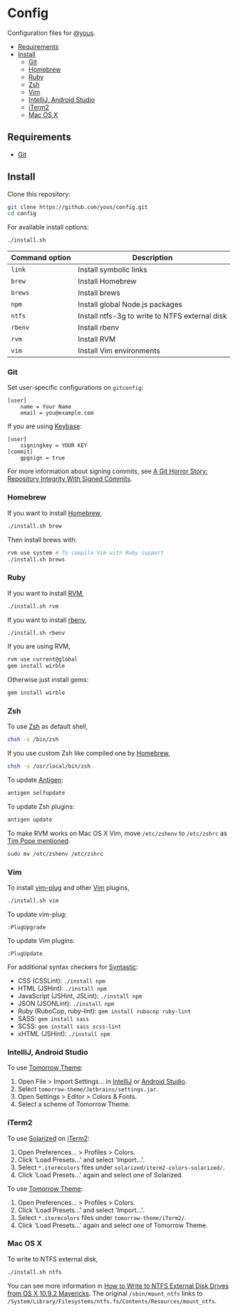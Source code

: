 # Config

Configuration files for [@yous](https://github.com/yous).

- [Requirements](#requirements)
- [Install](#install)
    - [Git](#git)
    - [Homebrew](#homebrew)
    - [Ruby](#ruby)
    - [Zsh](#zsh)
    - [Vim](#vim)
    - [IntelliJ, Android Studio](#intellij-android-studio)
    - [iTerm2](#iterm2)
    - [Mac OS X](#mac-os-x)

## Requirements

- [Git](http://git-scm.com)

## Install

Clone this repository:

``` sh
git clone https://github.com/yous/config.git
cd config
```

For available install options:

``` sh
./install.sh
```

Command option | Description
---------------|-----------------------------------------------
`link`         | Install symbolic links
`brew`         | Install Homebrew
`brews`        | Install brews
`npm`          | Install global Node.js packages
`ntfs`         | Install ntfs-3g to write to NTFS external disk
`rbenv`        | Install rbenv
`rvm`          | Install RVM
`vim`          | Install Vim environments

### Git

Set user-specific configurations on `gitconfig`:

```
[user]
	name = Your Name
	email = you@example.com
```

If you are using [Keybase](https://keybase.io):

```
[user]
	signingkey = YOUR KEY
[commit]
	gpgsign = true
```

For more information about signing commits, see [A Git Horror Story: Repository Integrity With Signed Commits](http://mikegerwitz.com/papers/git-horror-story).

### Homebrew

If you want to install [Homebrew](http://brew.sh),

``` sh
./install.sh brew
```

Then install brews with:

``` sh
rvm use system # To compile Vim with Ruby support
./install.sh brews
```

### Ruby

If you want to install [RVM](http://rvm.io),

``` sh
./install.sh rvm
```

If you want to install [rbenv](https://github.com/sstephenson/rbenv),

``` sh
./install.sh rbenv
```

If you are using RVM,

``` sh
rvm use current@global
gem install wirble
```

Otherwise just install gems:

``` sh
gem install wirble
```

### Zsh

To use [Zsh](http://www.zsh.org) as default shell,

``` sh
chsh -s /bin/zsh
```

If you use custom Zsh like compiled one by [Homebrew](http://brew.sh),

``` sh
chsh -s /usr/local/bin/zsh
```

To update [Antigen](http://antigen.sharats.me):

``` sh
antigen selfupdate
```

To update Zsh plugins:

``` sh
antigen update
```

To make RVM works on Mac OS X Vim, move `/etc/zshenv` to `/etc/zshrc` as [Tim Pope mentioned](https://github.com/tpope/vim-rvm#faq).

``` sh
sudo mv /etc/zshenv /etc/zshrc
```

### Vim

To install [vim-plug](https://github.com/junegunn/vim-plug) and other [Vim](http://www.vim.org) plugins,

``` sh
./install.sh vim
```

To update vim-plug:

```
:PlugUpgrade
```

To update Vim plugins:

```
:PlugUpdate
```

For additional syntax checkers for [Syntastic](https://github.com/scrooloose/syntastic):

- CSS (CSSLint): `./install npm`
- HTML (JSHint): `./install npm`
- JavaScript (JSHint, JSLint): `./install npm`
- JSON (JSONLint): `./install npm`
- Ruby (RuboCop, ruby-lint): `gem install rubocop ruby-lint`
- SASS: `gem install sass`
- SCSS: `gem install sass scss-lint`
- xHTML (JSHint): `./install npm`

### IntelliJ, Android Studio

To use [Tomorrow Theme](https://github.com/ChrisKempson/Tomorrow-Theme):

1. Open File > Import Settings… in [IntelliJ](http://www.jetbrains.com/idea/) or [Android Studio](http://developer.android.com/sdk/installing/studio.html).
2. Select `tomorrow-theme/Jetbrains/settings.jar`.
3. Open Settings > Editor > Colors & Fonts.
4. Select a scheme of Tomorrow Theme.

### iTerm2

To use [Solarized](https://github.com/altercation/solarized) on [iTerm2](http://www.iterm2.com):

1. Open Preferences… > Profiles > Colors.
2. Click 'Load Presets…' and select 'Import…'.
3. Select `*.itermcolors` files under `solarized/iterm2-colors-solarized/`.
4. Click 'Load Presets…' again and select one of Solarized.

To use [Tomorrow Theme](https://github.com/ChrisKempson/Tomorrow-Theme):

1. Open Preferences… > Profiles > Colors.
2. Click 'Load Presets…' and select 'Import…'.
3. Select `*.itermcolors` files under `tomorrow-theme/iTerm2/`.
4. Click 'Load Presets…' again and select one of Tomorrow Theme.

### Mac OS X

To write to NTFS external disk,

``` sh
./install.sh ntfs
```

You can see more information in [How to Write to NTFS External Disk Drives from OS X 10.9.2 Mavericks](http://coolestguidesontheplanet.com/how-to-write-to-a-ntfs-drive-from-os-x-mavericks/). The original `/sbin/mount_ntfs` links to `/System/Library/Filesystems/ntfs.fs/Contents/Resources/mount_ntfs`.

